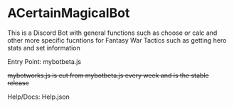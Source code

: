 # ACertainMagicalBot

This is a Discord Bot with general functions such as choose or calc and other more specific fucntions for Fantasy War Tactics such as getting hero stats and set information

Entry Point: mybotbeta.js

~~mybotworks.js is cut from mybotbeta.js every week and is the stable release~~

Help/Docs: Help.json
